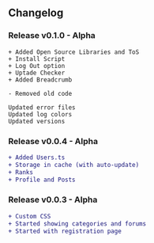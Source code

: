 ## Changelog

### Release v0.1.0 - Alpha
```
+ Added Open Source Libraries and ToS
+ Install Script
+ Log Out option
+ Uptade Checker
+ Added Breadcrumb

- Removed old code

Updated error files
Updated log colors
Updated versions
```

### Release v0.0.4 - Alpha
```diff
+ Added Users.ts
+ Storage in cache (with auto-update)
+ Ranks
+ Profile and Posts
```

### Release v0.0.3 - Alpha
```diff
+ Custom CSS
+ Started showing categories and forums
+ Started with registration page
```